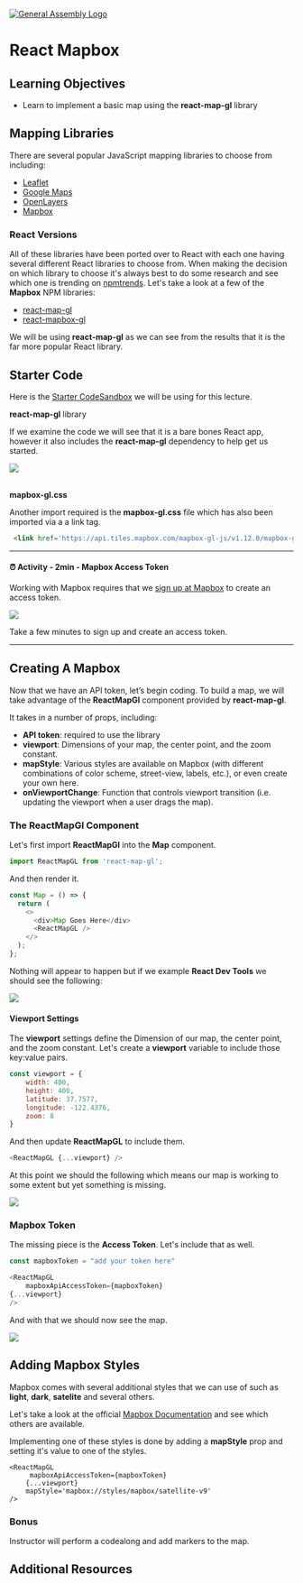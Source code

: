 [![General Assembly Logo](https://camo.githubusercontent.com/1a91b05b8f4d44b5bbfb83abac2b0996d8e26c92/687474703a2f2f692e696d6775722e636f6d2f6b6538555354712e706e67)](https://generalassemb.ly/education/web-development-immersive)

# React Mapbox

## Learning Objectives

- Learn to implement a basic map using the **react-map-gl** library


## Mapping Libraries

There are several popular JavaScript mapping libraries to choose from including:

- [Leaflet](https://leafletjs.com/)
- [Google Maps](https://cloud.google.com/maps-platform)
- [OpenLayers](https://openlayers.org/)
- [Mapbox](https://www.mapbox.com/)


### React Versions

All of these libraries have been ported over to React with each one having several different React libraries to choose from.  When making the decision on which library to choose it's always best to do some research and see which one is trending on [npmtrends](https://www.npmtrends.com/mapbox-gl-vs-react-map-gl-vs-react-mapbox-gl). Let's take a look at a few of the **Mapbox** NPM libraries:

- [react-map-gl](https://github.com/visgl/react-map-gl)
- [react-mapbox-gl](https://github.com/alex3165/react-mapbox-gl)


We will be using **react-map-gl** as we can see from the results that it is the far more popular React library. 


## Starter Code

Here is the [Starter CodeSandbox](https://codesandbox.io/s/rctr-mapbox-starter-2hden?file=/src/App.js) we will be using for this lecture.

**react-map-gl** library

If we examine the code we will see that it is a bare bones React app, however it also includes the **react-map-gl** dependency to help get us started.  

<img src="https://i.imgur.com/Yj0Cozl.png">

<br>
<br>

**mapbox-gl.css** 

Another import required is the **mapbox-gl.css** file which has also been imported via a a link tag. 

```html
 <link href='https://api.tiles.mapbox.com/mapbox-gl-js/v1.12.0/mapbox-gl.css'>
```

<hr>

#### <g-emoji class="g-emoji" alias="alarm_clock" fallback-src="https://github.githubassets.com/images/icons/emoji/unicode/23f0.png">⏰</g-emoji> Activity - 2min - Mapbox Access Token

Working with Mapbox requires that we [sign up at Mapbox](https://www.mapbox.com/) to create an access token.  

<img src="https://i.imgur.com/tgJQybC.png">

Take a few minutes to sign up and create an access token. 

<hr>

## Creating A Mapbox 

Now that we have an API token, let’s begin coding. To build a map, we will take advantage of the **ReactMapGl** component provided by **react-map-gl**. 

It takes in a number of props, including:

- **API token**: required to use the library
- **viewport**: Dimensions of your map, the center point, and the zoom constant.
- **mapStyle**: Various styles are available on Mapbox (with different combinations of color scheme, street-view, labels, etc.), or even create your own here.
- **onViewportChange**: Function that controls viewport transition (i.e. updating the viewport when a user drags the map).

### The ReactMapGl Component

Let's first import **ReactMapGl** into the **Map** component.


```js
import ReactMapGL from 'react-map-gl';
```

And then render it. 

```js
const Map = () => {
  return (
    <>
      <div>Map Goes Here</div>
      <ReactMapGL />
    </>
  );
};
```

Nothing will appear to happen but if we example **React Dev Tools** we should see the following: 

<img src="https://i.imgur.com/Br2T7qC.png">

#### Viewport Settings

The **viewport** settings define the Dimension of our map, the center point, and the zoom constant. Let's create a **viewport** variable to include those key:value pairs.

```js
const viewport = {
    width: 400,
    height: 400,
    latitude: 37.7577,
    longitude: -122.4376,
    zoom: 8
}
```

And then update **ReactMapGL** to include them. 

```js
<ReactMapGL {...viewport} />
```

At this point we should the following which means our map is working to some extent but yet something is missing. 

<img src="https://i.imgur.com/4hh5m9g.png">

### Mapbox Token

The missing piece is the **Access Token**. Let's include that as well. 

```js
const mapboxToken = "add your token here"

<ReactMapGL 
    mapboxApiAccessToken={mapboxToken}
{...viewport} 
/>
```

And with that we should now see the map. 

<img src="https://i.imgur.com/2GmixR0.png">

## Adding Mapbox Styles 

Mapbox comes with several additional styles that we can use of such as **light**, **dark**, **satelite** and several others. 

Let's take a look at the official [Mapbox Documentation](https://docs.mapbox.com/api/maps/styles/) and see which others are available. 

Implementing one of these styles is done by adding a **mapStyle** prop and setting it's value to one of the styles. 

```
<ReactMapGL 
     mapboxApiAccessToken={mapboxToken}
    {...viewport} 
    mapStyle='mapbox://styles/mapbox/satellite-v9'
/>
```

<!-- [Solution](https://codesandbox.io/s/rctr-mapbox-starter-8-2-21-0kfn5?file=/src/Map/index.js) -->

### Bonus

Instructor will perform a codealong and add markers to the map.  


## Additional Resources
